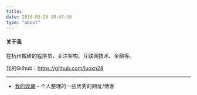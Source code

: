 ```yaml
---
title:
date: 2018-03-26 10:47:30
type: "about"
---
```


#### 关于我

在杭州搬砖的程序员，关注架构、互联网技术、金融等。

我的Github：https://github.com/luoxn28

---

* [我的收藏](/collections) - 个人整理的一些优秀的网址/博客